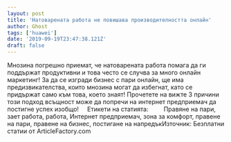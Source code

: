```yaml
---
layout: post
title: 'Натоварената работа не повишава производителността онлайн'
author: Ghost
tags: ['huawei']
date: '2019-09-19T23:47:38.121Z'
draft: false
---
```


Мнозина погрешно приемат, че натоварената работа помага да ги поддържат продуктивни и това често се случва за много онлайн маркетинг! За да се изгради бизнес с пари онлайн, ще има предизвикателства, които мнозина могат да избегнат, като се придържат само към това, което знаят! Прочетете на вижте 3 причини този подход всъщност може да попречи на интернет предприемач да постигне успех изобщо!     Етикети на статията:         Правяне на пари, зает работа, работа, Интернет предприемач, зона за комфорт, правене на пари, правене на бизнес, постигане на напредъкИзточник: Безплатни статии от ArticleFactory.com
